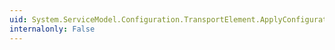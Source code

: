 ```yaml
---
uid: System.ServiceModel.Configuration.TransportElement.ApplyConfiguration(System.ServiceModel.Channels.BindingElement)
internalonly: False
---
```

